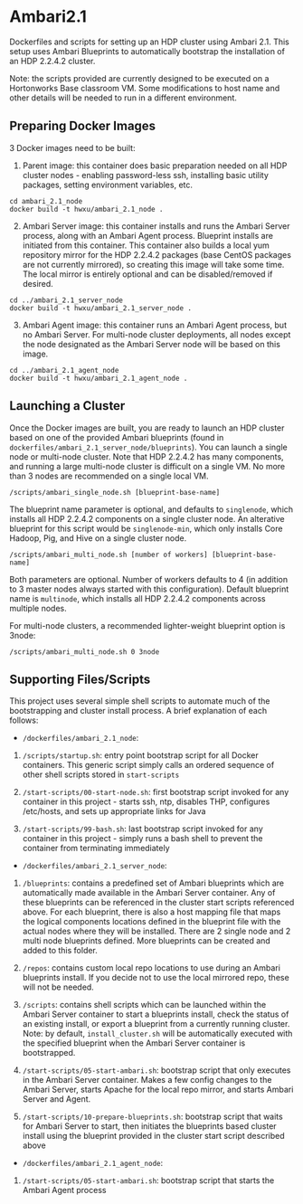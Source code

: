 Ambari2.1
===========
Dockerfiles and scripts for setting up an HDP cluster using Ambari 2.1. This setup uses Ambari Blueprints to automatically bootstrap the installation of an HDP 2.2.4.2 cluster.

Note: the scripts provided are currently designed to be executed on a Hortonworks Base classroom VM. Some modifications to host name and other details will be needed to run in a different environment.

Preparing Docker Images
---------------------

3 Docker images need to be built:

1. Parent image: this container does basic preparation needed on all HDP cluster nodes - enabling password-less ssh, installing basic utility packages, setting environment variables, etc.

```
cd ambari_2.1_node
docker build -t hwxu/ambari_2.1_node .
```

2. Ambari Server image: this container installs and runs the Ambari Server process, along with an Ambari Agent process. Blueprint installs are initiated from this container. This container also builds a local yum repository mirror for the HDP 2.2.4.2 packages (base CentOS packages are not currently mirrored), so creating this image will take some time. The local mirror is entirely optional and can be disabled/removed if desired.

```
cd ../ambari_2.1_server_node
docker build -t hwxu/ambari_2.1_server_node .
```

3. Ambari Agent image: this container runs an Ambari Agent process, but no Ambari Server. For multi-node cluster deployments, all nodes except the node designated as the Ambari Server node will be based on this image.
 
```
cd ../ambari_2.1_agent_node
docker build -t hwxu/ambari_2.1_agent_node .
```

Launching a Cluster
------------------------

Once the Docker images are built, you are ready to launch an HDP cluster based on one of the provided Ambari blueprints (found in `dockerfiles/ambari_2.1_server_node/blueprints`). You can launch a single node or multi-node cluster. Note that HDP 2.2.4.2 has many components, and running a large multi-node cluster is difficult on a single VM. No more than 3 nodes are recommended on a single local VM.

```
/scripts/ambari_single_node.sh [blueprint-base-name]
```

The blueprint name parameter is optional, and defaults to `singlenode`, which installs all HDP 2.2.4.2 components on a single cluster node. An alterative blueprint for this script would be `singlenode-min`, which only installs Core Hadoop, Pig, and Hive on a single cluster node.

```
/scripts/ambari_multi_node.sh [number of workers] [blueprint-base-name]
```

Both parameters are optional. Number of workers defaults to 4 (in addition to 3 master nodes always started with this configuration). Default blueprint name is `multinode`, which installs all HDP 2.2.4.2 components across multiple nodes.

For multi-node clusters, a recommended lighter-weight blueprint option is 3node:

```
/scripts/ambari_multi_node.sh 0 3node
```

Supporting Files/Scripts
------------------------

This project uses several simple shell scripts to automate much of the bootstrapping and cluster install process. A brief explanation of each follows:

- `/dockerfiles/ambari_2.1_node`:

1. `/scripts/startup.sh`: entry point bootstrap script for all Docker containers. This generic script simply calls an ordered sequence of other shell scripts stored in `start-scripts`

2. `/start-scripts/00-start-node.sh`: first bootstrap script invoked for any container in this project - starts ssh, ntp, disables THP, configures /etc/hosts, and sets up appropriate links for Java

3. `/start-scripts/99-bash.sh`: last bootstrap script invoked for any container in this project - simply runs a bash shell to prevent the container from terminating immediately

- `/dockerfiles/ambari_2.1_server_node`:

1. `/blueprints`: contains a predefined set of Ambari blueprints which are automatically made available in the Ambari Server container. Any of these blueprints can be referenced in the cluster start scripts referenced above. For each blueprint, there is also a host mapping file that maps the logical components locations defined in the blueprint file with the actual nodes where they will be installed. There are 2 single node and 2 multi node blueprints defined. More blueprints can be created and added to this folder.

2. `/repos`: contains custom local repo locations to use during an Ambari blueprints install. If you decide not to use the local mirrored repo, these will not be needed.

3. `/scripts`: contains shell scripts which can be launched within the Ambari Server container to start a blueprints install, check the status of an existing install, or export a blueprint from a currently running cluster. Note: by default, `install_cluster.sh` will be automatically executed with the specified blueprint when the Ambari Server container is bootstrapped.

4. `/start-scripts/05-start-ambari.sh`: bootstrap script that only executes in the Ambari Server container. Makes a few config changes to the Ambari Server, starts Apache for the local repo mirror, and starts Ambari Server and Agent. 

5. `/start-scripts/10-prepare-blueprints.sh`: bootstrap script that waits for Ambari Server to start, then initiates the blueprints based cluster install using the blueprint provided in the cluster start script described above

- `/dockerfiles/ambari_2.1_agent_node`:

1. `/start-scripts/05-start-ambari.sh`: bootstrap script that starts the Ambari Agent process
